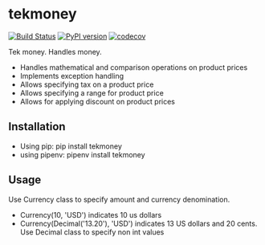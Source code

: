 # tekmoney
[![Build Status](https://travis-ci.org/tek-shinobi/tekmoney.svg?branch=master)](https://travis-ci.org/tek-shinobi/tekmoney)
[![PyPI version](https://badge.fury.io/py/tekmoney.svg)](https://badge.fury.io/py/tekmoney)
[![codecov](https://codecov.io/gh/tek-shinobi/tekmoney/branch/master/graph/badge.svg)](https://codecov.io/gh/tek-shinobi/tekmoney)

Tek money. Handles money.

- Handles mathematical and comparison operations on product prices
- Implements exception handling
- Allows specifying tax on a product price
- Allows specifying a range for product price
- Allows for applying discount on product prices

## Installation
- Using pip: pip install tekmoney
- using pipenv: pipenv install tekmoney

## Usage
Use Currency class to specify amount and currency denomination.
- Currency(10, 'USD') indicates 10 us dollars
- Currency(Decimal('13.20'), 'USD') indicates 13 US dollars and 20 cents. Use Decimal class to specify non int values 
